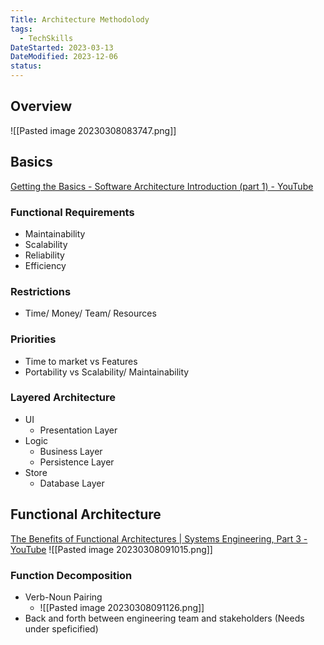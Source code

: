 ```yaml
---
Title: Architecture Methodolody
tags:
  - TechSkills
DateStarted: 2023-03-13
DateModified: 2023-12-06
status:
---
```


## Overview

![[Pasted image 20230308083747.png]]

## Basics

[Getting the Basics - Software Architecture Introduction (part 1) - YouTube](https://www.youtube.com/watch?v=8UlLgOf20Ho)

### Functional Requirements

- Maintainability
- Scalability
- Reliability
- Efficiency

### Restrictions

- Time/ Money/ Team/ Resources

### Priorities

- Time to market vs Features
- Portability vs Scalability/ Maintainability

### Layered Architecture

- UI
  - Presentation Layer
- Logic
  - Business Layer
  - Persistence Layer
- Store
  - Database Layer

## Functional Architecture

[The Benefits of Functional Architectures | Systems Engineering, Part 3 - YouTube](https://www.youtube.com/watch?v=UTm1ORuZ1dg)
![[Pasted image 20230308091015.png]]

### Function Decomposition

- Verb-Noun Pairing
  - ![[Pasted image 20230308091126.png]]
- Back and forth between engineering team and stakeholders (Needs under speficified)
